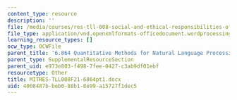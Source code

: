 ```yaml
---
content_type: resource
description: ''
file: /media/courses/res-tll-008-social-and-ethical-responsibilities-of-computing-serc-fall-2021/4008487bbeb088b18e99a15727f1dec5_MITRES-TLL008F21-6864pt1.docx
file_type: application/vnd.openxmlformats-officedocument.wordprocessingml.document
learning_resource_types: []
ocw_type: OCWFile
parent_title: '6.864 Quantitative Methods for Natural Language Processing '
parent_type: SupplementalResourceSection
parent_uid: e973e803-f498-7fee-0427-c3ab9df01ebf
resourcetype: Other
title: MITRES-TLL008F21-6864pt1.docx
uid: 4008487b-beb0-88b1-8e99-a15727f1dec5
---
```

